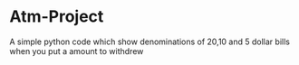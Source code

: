 # Atm-Project
A simple python code which show denominations of 20,10 and 5 dollar bills when you put a amount to withdrew

